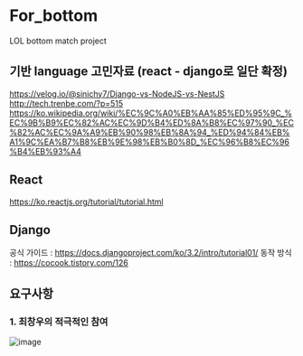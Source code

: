 # For_bottom
LOL bottom match project

## 기반 language 고민자료 (react - django로 일단 확정)
https://velog.io/@sinichy7/Django-vs-NodeJS-vs-NestJS
http://tech.trenbe.com/?p=515
https://ko.wikipedia.org/wiki/%EC%9C%A0%EB%AA%85%ED%95%9C_%EC%9B%B9%EC%82%AC%EC%9D%B4%ED%8A%B8%EC%97%90_%EC%82%AC%EC%9A%A9%EB%90%98%EB%8A%94_%ED%94%84%EB%A1%9C%EA%B7%B8%EB%9E%98%EB%B0%8D_%EC%96%B8%EC%96%B4%EB%93%A4

## React
https://ko.reactjs.org/tutorial/tutorial.html

## Django
공식 가이드 : https://docs.djangoproject.com/ko/3.2/intro/tutorial01/
동작 방식 : https://cocook.tistory.com/126

## 요구사항
### 1. 최창우의 적극적인 참여

![image](https://user-images.githubusercontent.com/16042073/143764488-a30b7c41-41b2-493e-ac49-82967572fd2d.png)
